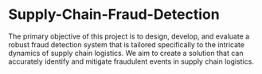 # Supply-Chain-Fraud-Detection
The primary objective of this project is to design, develop, and evaluate a robust fraud detection system that is tailored specifically to the intricate dynamics of supply chain logistics. We aim to create a solution that can accurately identify and mitigate fraudulent events in supply chain logistics.
